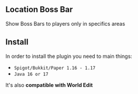 ## Location Boss Bar

Show Boss Bars to players only in specifics areas

## Install

In order to install the plugin you need to main things:

- `Spigot/Bukkit/Paper 1.16 - 1.17`
- `Java 16 or 17`

It's also **compatible with World Edit** 
